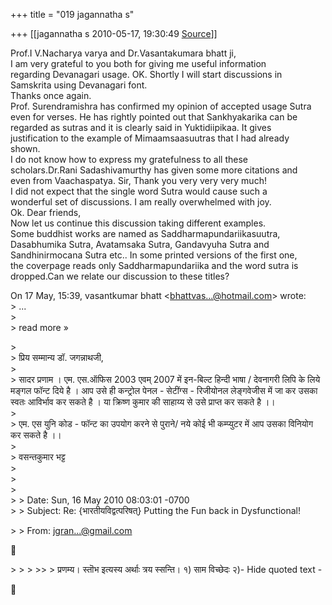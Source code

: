 +++
title = "019 jagannatha s"

+++
[[jagannatha s	2010-05-17, 19:30:49 [Source](https://groups.google.com/g/bvparishat/c/UY8NbmB5FtY)]]



Prof.I V.Nacharya varya and Dr.Vasantakumara bhatt ji,  
I am very grateful to you both for giving me useful information  
regarding Devanagari usage. OK. Shortly I will start discussions in  
Samskrita using Devanagari font.  
Thanks once again.  
Prof. Surendramishra has confirmed my opinion of accepted usage Sutra  
even for verses. He has rightly pointed out that Sankhyakarika can be  
regarded as sutras and it is clearly said in Yuktidiipikaa. It gives  
justification to the example of Mimaamsaasuutras that I had already  
shown.  
I do not know how to express my gratefulness to all these  
scholars.Dr.Rani Sadashivamurthy has given some more citations and  
even from Vaachaspatya. Sir, Thank you very very very much!  
I did not expect that the single word Sutra would cause such a  
wonderful set of discussions. I am really overwhelmed with joy.  
Ok. Dear friends,  
Now let us continue this discussion taking different examples.  
Some buddhist works are named as Saddharmapundariikasuutra,  
Dasabhumika Sutra, Avatamsaka Sutra, Gandavyuha Sutra and  
Sandhinirmocana Sutra etc.. In some printed versions of the first one,  
the coverpage reads only Saddharmapundariika and the word sutra is  
dropped.Can we relate our discussion to these titles?

On 17 May, 15:39, vasantkumar bhatt \<[bhattvas...@hotmail.com]()\> wrote:  
\> ...  
\>  
\> read more »

  
\>  
\> प्रिय सम्मान्य डॉ. जगन्नाथजी,  
\>  
\> सादर प्रणाम । एम. एस.ऑफिस 2003 एवम् 2007 में इन-बिल्ट हिन्दी भाषा / देवनागरी लिपि के लिये मङ्गल फॉन्ट दिये है । आप उसे ही कन्ट्रोल पेनल - सेटींग्स - रिजीयोनल लेङ्गवेजीस में जा कर उसका स्वतः आविर्भाव कर सकते है । या क्रिष्ण कुमार की साहाय्य से उसे प्राप्त कर सकते है ।।  
\>  
\> एम. एस युनि कोड - फॉन्ट का उपयोग करने से पुराने/ नये कोई भी कम्प्युटर में आप उसका विनियोग कर सकते है ।।  
\>  
\> वसन्तकुमार भट्ट  
\>  
\>  
\>  
\> \> Date: Sun, 16 May 2010 08:03:01 -0700  
\> \> Subject: Re: {भारतीयविद्वत्परिषत्} Putting the Fun back in Dysfunctional!  

\> \> From: [jgran...@gmail.com]()



\> \> \> \>\> \> प्रणम्य। स्तॊभ इत्यस्य अर्थाः त्रय स्सन्ति। १) साम विच्छेदः २)- Hide quoted text -



